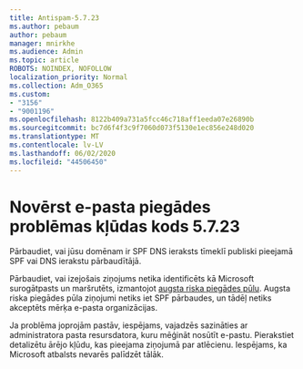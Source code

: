 ```yaml
---
title: Antispam-5.7.23
ms.author: pebaum
author: pebaum
manager: mnirkhe
ms.audience: Admin
ms.topic: article
ROBOTS: NOINDEX, NOFOLLOW
localization_priority: Normal
ms.collection: Adm_O365
ms.custom:
- "3156"
- "9001196"
ms.openlocfilehash: 8122b409a731a5fcc46c718aff1eeda07e26890b
ms.sourcegitcommit: bc7d6f4f3c9f7060d073f5130e1ec856e248d020
ms.translationtype: MT
ms.contentlocale: lv-LV
ms.lasthandoff: 06/02/2020
ms.locfileid: "44506450"
---
```

# <a name="fix-email-delivery-issues-for-error-code-5723"></a>Novērst e-pasta piegādes problēmas kļūdas kods 5.7.23

Pārbaudiet, vai jūsu domēnam ir SPF DNS ieraksts tīmeklī publiski pieejamā SPF vai DNS ierakstu pārbaudītājā.

Pārbaudiet, vai izejošais ziņojums netika identificēts kā Microsoft surogātpasts un maršrutēts, izmantojot [augsta riska piegādes pūlu](https://docs.microsoft.com/microsoft-365/security/office-365-security/high-risk-delivery-pool-for-outbound-messages). Augsta riska piegādes pūla ziņojumi netiks iet SPF pārbaudes, un tādēļ netiks akceptēts mērķa e-pasta organizācijas.

Ja problēma joprojām pastāv, iespējams, vajadzēs sazināties ar administratora pasta resursdatora, kuru mēģināt nosūtīt e-pastu. Pierakstiet detalizētu ārējo kļūdu, kas pieejama ziņojumā par atlēcienu. Iespējams, ka Microsoft atbalsts nevarēs palīdzēt tālāk.
